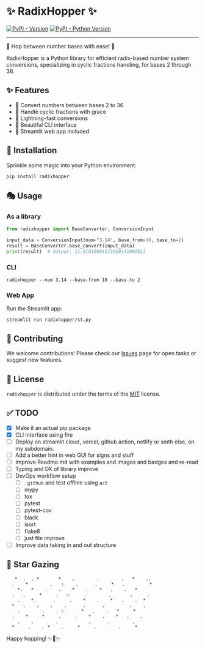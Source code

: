 # ✨ RadixHopper ✨

[![PyPI - Version](https://img.shields.io/pypi/v/radixhopper.svg)](https://pypi.org/project/radixhopper)
[![PyPI - Python Version](https://img.shields.io/pypi/pyversions/radixhopper.svg)](https://pypi.org/project/radixhopper)

-----

🌟 Hop between number bases with ease! 🌟

RadixHopper is a Python library for efficient radix-based number system conversions, specializing in cyclic fractions handling, for bases 2 through 36.

## ✨ Features

- 🔢 Convert numbers between bases 2 to 36
- 🔄 Handle cyclic fractions with grace
- 🚀 Lightning-fast conversions
- 🎨 Beautiful CLI interface
- 🌈 Streamlit web app included

## 🌠 Installation

Sprinkle some magic into your Python environment:

```console
pip install radixhopper
```

## 🎭 Usage

### As a library

```python
from radixhopper import BaseConverter, ConversionInput

input_data = ConversionInput(num="3.14", base_from=10, base_to=2)
result = BaseConverter.base_convert(input_data)
print(result)  # Output: 11.0[01000111101011100001]
```

### CLI

```console
radixhopper --num 3.14 --base-from 10 --base-to 2
```

### Web App

Run the Streamlit app:

```console
streamlit run radixhopper/st.py
```

## 🌟 Contributing

We welcome contributions! Please check our [Issues](https://github.com/aarmn/radixhopper/issues) page for open tasks or suggest new features.

## 📜 License

`radixhopper` is distributed under the terms of the [MIT](https://spdx.org/licenses/MIT.html) license.

## ✅ TODO

- [x] Make it an actual pip package
- [x] CLI interface using fire
- [ ] Deploy on streamlit cloud, vercel, github action, netlify or smth else, on my subdomain.
- [ ] Add a better hint in web GUI for signs and stuff
- [ ] Improve Readme.md with examples and images and badges and re-read
- [ ] Typing and DX of library improve
- [ ] DevOps workflow setup
  - [ ] `.github` and test offline using `act`
  - [ ] mypy
  - [ ] tox
  - [ ] pytest
  - [ ] pytest-cov
  - [ ] black
  - [ ] isort
  - [ ] flake8
  - [ ] just file improve
- [ ] Improve data taking in and out structure

## 🌠 Star Gazing

```
   *  .  . *       *    .        .        .   *    ..
  .    *        .   ✨    .      .     *   .         *
    *.   *    .    .    *    .    *   .    .   *
  .   .     *     .   ✨     .        .       .     .
    .    *.      .     .    *    .    *   .    .  *
  *   .    .    .    .      .      .         .    .
    .        .    . ✨      *   .    .   *     *
  .    *     *     .     .    *    .    *   .    .
    .    .        .           .      .        .
  *     .    . *    .     *     .        .     *
```

Happy hopping! ✨🐰✨